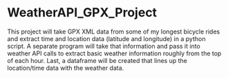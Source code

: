 # WeatherAPI_GPX_Project

This project will take GPX XML data from some of my longest bicycle rides and extract time and location data (latitude and longitude) in a python script. A separate program will take that information and pass it into weather API calls to extract basic weather information roughly from the top of each hour. Last, a dataframe will be created that lines up the location/time data with the weather data. 


